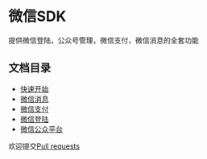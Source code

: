 微信SDK
======

提供微信登陆，公众号管理，微信支付，微信消息的全套功能

## 文档目录

* [快速开始](https://github.com/zwczou/weixin-python/wiki/%E5%BF%AB%E9%80%9F%E5%BC%80%E5%A7%8B)
* [微信消息](https://github.com/zwczou/weixin-python/wiki/%E5%BE%AE%E4%BF%A1%E6%B6%88%E6%81%AF)
* [微信支付](https://github.com/zwczou/weixin-python/wiki/%E5%BE%AE%E4%BF%A1%E6%94%AF%E4%BB%98)
* [微信登陆](https://github.com/zwczou/weixin-python/wiki/%E5%BE%AE%E4%BF%A1%E7%99%BB%E9%99%86)
* [微信公众平台](https://github.com/zwczou/weixin-python/wiki/%E5%BE%AE%E4%BF%A1%E5%85%AC%E4%BC%97%E5%B9%B3%E5%8F%B0)

欢迎提交[Pull requests](https://github.com/zwczou/weixin-python/pulls)
